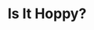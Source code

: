 ---
abv: 8.2%
alt:
availability: Keg
bitterness: 
description: This smooth drinking IPA was dry hopped with the most hops we've ever used. Heavy additions of Vic Secret hops were added, along with smaller additions of Mosaic and Centennial to create intense aromatics and notes of tropical fruits with pine.
gravity: 
hops: 
ibu: 40
img: is-it-hoppy.jpg
layout: beer
malt: 
modal-id: is-it-hoppy
title: Is It Hoppy?
on-tap: yup
sourness: 
style: Double IPA
---